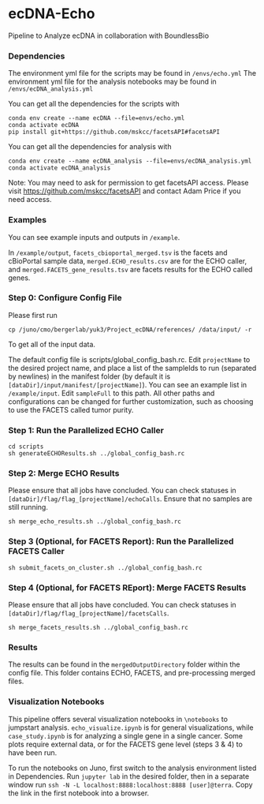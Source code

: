 # ecDNA-Echo
Pipeline to Analyze ecDNA in collaboration with BoundlessBio

### Dependencies

The environment yml file for the scripts may be found in ```/envs/echo.yml```
The environment yml file for the analysis notebooks may be found in ```/envs/ecDNA_analysis.yml```

You can get all the dependencies for the scripts with 

```
conda env create --name ecDNA --file=envs/echo.yml
conda activate ecDNA
pip install git+https://github.com/mskcc/facetsAPI#facetsAPI
```

You can get all the dependencies for analysis with 

```
conda env create --name ecDNA_analysis --file=envs/ecDNA_analysis.yml
conda activate ecDNA_analysis
```

Note: You may need to ask for permission to get facetsAPI access. Please visit https://github.com/mskcc/facetsAPI and contact Adam Price if you need access.

### Examples

You can see example inputs and outputs in ```/example```.

In ```/example/output```, ```facets_cbioportal_merged.tsv``` is the facets and cBioPortal sample data, ```merged.ECHO_results.csv``` are for the ECHO caller, and ```merged.FACETS_gene_results.tsv``` are facets results for the ECHO called genes.

### Step 0: Configure Config File

Please first run 

```cp /juno/cmo/bergerlab/yuk3/Project_ecDNA/references/ /data/input/ -r```

To get all of the input data.

The default config file is scripts/global_config_bash.rc.
Edit ```projectName``` to the desired project name, and place a list of the sampleIds to run (separated by newlines) in the manifest folder (by default it is ```[dataDir]/input/manifest/[projectName]```). You can see an example list in ```/example/input```. Edit ```sampleFull``` to this path. All other paths and configurations can be changed for further customization, such as choosing to use the FACETS called tumor purity.

### Step 1: Run the Parallelized ECHO Caller

```
cd scripts
sh generateECHOResults.sh ../global_config_bash.rc
```

### Step 2: Merge ECHO Results

Please ensure that all jobs have concluded. You can check statuses in ```[dataDir]/flag/flag_[projectName]/echoCalls```. Ensure that no samples are still running.

```
sh merge_echo_results.sh ../global_config_bash.rc
```

### Step 3 (Optional, for FACETS Report): Run the Parallelized FACETS Caller

```
sh submit_facets_on_cluster.sh ../global_config_bash.rc
```

### Step 4 (Optional, for FACETS REport): Merge FACETS Results

Please ensure that all jobs have concluded. You can check statuses in ```[dataDir]/flag/flag_[projectName]/facetsCalls```.

```
sh merge_facets_results.sh ../global_config_bash.rc
```

### Results

The results can be found in the ```mergedOutputDirectory``` folder within the config file. This folder contains ECHO, FACETS, and pre-processing merged files.

### Visualization Notebooks

This pipeline offers several visualization notebooks in ```\notebooks``` to jumpstart analysis. ```echo_visualize.ipynb``` is for general visualizations, while ```case_study.ipynb``` is for analyzing a single gene in a single cancer. Some plots require external data, or for the FACETS gene level (steps 3 & 4) to have been run.

To run the notebooks on Juno, first switch to the analysis environment listed in Dependencies. Run ```jupyter lab``` in the desired folder, then in a separate window run ```ssh -N -L localhost:8888:localhost:8888 [user]@terra```. Copy the link in the first notebook into a browser.